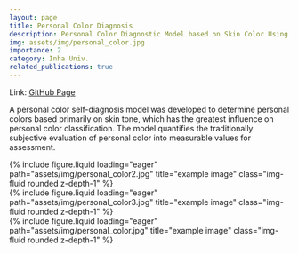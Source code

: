 ```yaml
---
layout: page
title: Personal Color Diagnosis
description: Personal Color Diagnostic Model based on Skin Color Using Image Classification
img: assets/img/personal_color.jpg
importance: 2
category: Inha Univ.
related_publications: true
---
```


Link: <a href="https://github.com/ailleen1004/Personal_Color_Prediction">GitHub Page</a>

A personal color self-diagnosis model was developed to determine personal colors based primarily on skin tone, which has the greatest influence on personal color classification. The model quantifies the traditionally subjective evaluation of personal color into measurable values for assessment.

<div class="row">
    <div class="col-sm mt-3 mt-md-0">
        {% include figure.liquid loading="eager" path="assets/img/personal_color2.jpg" title="example image" class="img-fluid rounded z-depth-1" %}
    </div>
    <div class="col-sm mt-3 mt-md-0">
        {% include figure.liquid loading="eager" path="assets/img/personal_color3.jpg" title="example image" class="img-fluid rounded z-depth-1" %}
</div>
</div>
<div class="row">
    <div class="col-sm mt-3 mt-md-0">
        {% include figure.liquid loading="eager" path="assets/img/personal_color.jpg" title="example image" class="img-fluid rounded z-depth-1" %}
    </div>
</div>

